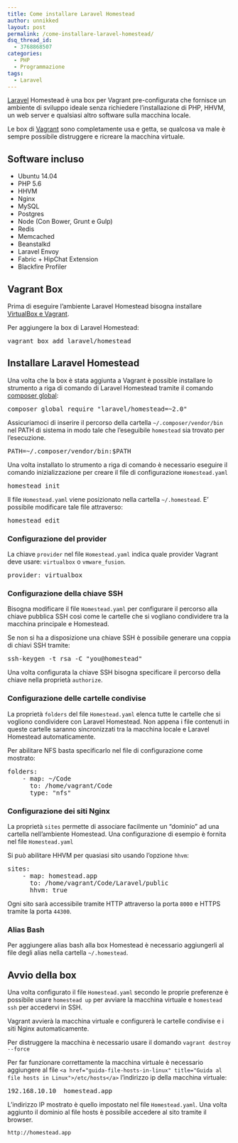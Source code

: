 ```yaml
---
title: Come installare Laravel Homestead
author: unnikked
layout: post
permalink: /come-installare-laravel-homestead/
dsq_thread_id:
  - 3768868507
categories:
  - PHP
  - Programmazione
tags:
  - Laravel
---
```

<div align="center">
  <!-- unnikked - responsive - header --><ins class="adsbygoogle" style="display:block" data-ad-client="ca-pub-3846608868139288" data-ad-slot="2778724254" data-ad-format="auto"></ins>
</div>

  


<a href="http://laravel.com/" title="Laravel - The PHP Framework For Artisans" target="_blank">Laravel</a> Homestead è una box per Vagrant pre-configurata che fornisce un ambiente di sviluppo ideale senza richiedere l&#8217;installazione di PHP, HHVM, un web server e qualsiasi altro software sulla macchina locale.

Le box di <a title="Vagrant su Unnikked" href="/tag/vagrant/" target="_blank">Vagrant</a> sono completamente usa e getta, se qualcosa va male è sempre possibile distruggere e ricreare la macchina virtuale.

## Software incluso

  * Ubuntu 14.04
  * PHP 5.6
  * HHVM
  * Nginx
  * MySQL
  * Postgres
  * Node (Con Bower, Grunt e Gulp)
  * Redis
  * Memcached
  * Beanstalkd
  * Laravel Envoy
  * Fabric + HipChat Extension
  * Blackfire Profiler

## Vagrant Box

Prima di eseguire l&#8217;ambiente Laravel Homestead bisogna installare <a href="/gestire-macchine-virtuali-vagrant/" title="Come gestire macchine virtuali tramite Vagrant" target="_blank">VirtualBox e Vagrant</a>. 

Per aggiungere la box di Laravel Homestead: 

<pre class="lang:sh decode:true " >vagrant box add laravel/homestead</pre>

## Installare Laravel Homestead

Una volta che la box è stata aggiunta a Vagrant è possible installare lo strumento a riga di comando di Laravel Homestead tramite il comando <a href="composer-package-manager-php" title="Composer – il gestore di paccchetti di PHP" target="_blank">composer global</a>: 

<pre class="lang:sh decode:true " >composer global require "laravel/homestead=~2.0"</pre>

Assicuriamoci di inserire il percorso della cartella `~/.composer/vendor/bin` nel PATH di sistema in modo tale che l&#8217;eseguibile `homestead` sia trovato per l&#8217;esecuzione.

<pre class="lang:sh decode:true " >PATH=~/.composer/vendor/bin:$PATH</pre>

Una volta installato lo strumento a riga di comando è necessario eseguire il comando inizializzazione per creare il file di configurazione `Homestead.yaml`

<pre class="lang:sh decode:true " >homestead init</pre>

Il file `Homestead.yaml` viene posizionato nella cartella `~/.homestead`. E&#8217; possibile modificare tale file attraverso: 

<pre class="lang:sh decode:true " >homestead edit</pre>

### Configurazione del provider

La chiave `provider` nel file `Homestead.yaml` indica quale provider Vagrant deve usare: `virtualbox` o `vmware_fusion`. 

<pre class="lang:yaml decode:true " >provider: virtualbox</pre>

### Configurazione della chiave SSH

Bisogna modificare il file `Homestead.yaml` per configurare il percorso alla chiave pubblica SSH così come le cartelle che si vogliano condividere tra la macchina principale e Homestead. 

Se non si ha a disposizione una chiave SSH è possibile generare una coppia di chiavi SSH tramite:

<pre class="lang:sh decode:true " >ssh-keygen -t rsa -C "you@homestead"</pre>

Una volta configurata la chiave SSH bisogna specificare il percorso della chiave nella proprietà `authorize`.

### Configurazione delle cartelle condivise

La proprietà `folders` del file `Homestead.yaml` elenca tutte le cartelle che si vogliono condividere con Laravel Homestead. Non appena i file contenuti in queste cartelle saranno sincronizzati tra la macchina locale e Laravel Homestead automaticamente. 

Per abilitare NFS basta specificarlo nel file di configurazione come mostrato: 

<pre class="lang:sh decode:true " >folders:
    - map: ~/Code
      to: /home/vagrant/Code
      type: "nfs"
</pre>

### Configurazione dei siti Nginx

La proprietà `sites` permette di associare facilmente un &#8220;dominio&#8221; ad una cartella nell&#8217;ambiente Homestead. Una configurazione di esempio è fornita nel file `Homestead.yaml`

Si può abilitare HHVM per quasiasi sito usando l&#8217;opzione `hhvm`:

<pre class="lang:yaml decode:true " >sites:
    - map: homestead.app
      to: /home/vagrant/Code/Laravel/public
      hhvm: true
</pre>

Ogni sito sarà accessibile tramite HTTP attraverso la porta `8000` e HTTPS tramite la porta `44300`.

### Alias Bash

Per aggiungere alias bash alla box Homestead è necessario aggiungerli al file degli alias nella cartella `~/.homestead`. 

## Avvio della box

Una volta configurato il file `Homestead.yaml` secondo le proprie preferenze è possibile usare `homestead up` per avviare la macchina virtuale e `homestead ssh` per accedervi in SSH. 

Vagrant avvierà la macchina virtuale e configurerà le cartelle condivise e i siti Nginx automaticamente. 

Per distruggere la macchina è necessario usare il domando `vagrant destroy --force`

Per far funzionare correttamente la macchina virtuale è necessario aggiungere al file `<a href="guida-file-hosts-in-linux" title="Guida al file hosts in Linux">/etc/hosts</a>` l&#8217;indirizzo ip della macchina virtuale: 

<pre class="lang:sh decode:true " >192.168.10.10  homestead.app</pre>

L&#8217;indirizzo IP mostrato è quello impostato nel file `Homestead.yaml`. Una volta aggiunto il dominio al file hosts è possibile accedere al sito tramite il browser. 

`http://homestead.app`

  


<div align="center">
  <!-- unnikked - responsive - footer --><ins class="adsbygoogle" style="display:block" data-ad-client="ca-pub-3846608868139288" data-ad-slot="4255457452" data-ad-format="auto"></ins>
</div>